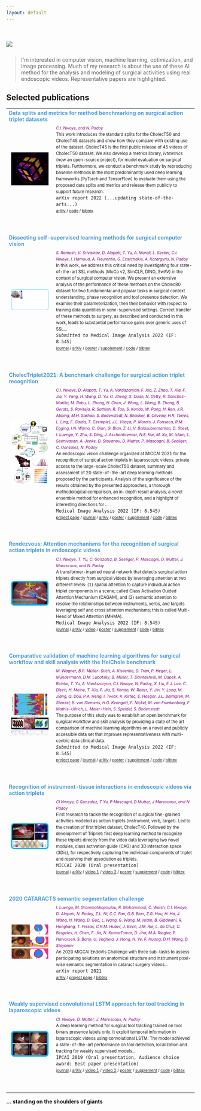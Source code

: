 ```yaml
---
layout: default
---
```

# [![](https://img.shields.io/badge/MY-RESEARCH-blue?style=for-the-badge)](#)
> I'm interested in computer vision, machine learning, optimization, and image processing. 
Much of my research is about the use of these AI method for the analysis and modeling of surgical activities using real endoscopic videos. 
Representative papers are highlighted.



## Selected publications

<table>
  
  <!--- paper 8 -->
  <tr>
    <td colspan=2 style="color:#4B9CDF"><b>Data splits and metrics for method benchmarking on surgical action triplet datasets</b></td>
  </tr>
  <tr>
    <td style="padding:2.5%;width:25%;vertical-align:middle;min-width:120px">
        <img src="assets/img/datasplitmetric2022.gif" alt="project image" style="width:auto; height:auto; max-width:100%;" />
    </td>
    <td>
      <i style="font-size:75%; color:purple">C.I. Nwoye, and N. Padoy</i><br /> 
      <span style="font-size:80%">
        This work introduces the standard splits for the CholecT50 and CholecT45 datasets and show how they compare with existing use of the dataset. CholecT45 is the first public release of 45 videos of CholecT50 dataset. We also develop a metrics library, <i>ivtmetrics</i> (now an open-source project), for model evaluation on surgical triplets. Furthermore, we conduct a benchmark study by reproducing baseline methods in the most predominantly used deep learning frameworks (PyTorch and TensorFlow) to evaluate them using the proposed data splits and metrics and release them publicly to support future research. 
      </span><br>
      <code class="dest">arXiv report 2022 (...updating state-of-the-arts...)</code> 
      <br />
      <span style="font-size:75%">
        <a href="https://arxiv.org/pdf/2204.05235.pdf">arXiv</a> / 
        <a href="https://github.com/CAMMA-public/attention-tripnet">code</a> / 
        <a href="assets/bibtex/data2022.txt">bibtex</a> 
      </span>
    </td>
  </tr>
  <tr><td colspan=2 style="color:blue"><p><br /></p></td></tr>
  
  
  <!--- paper 7 -->
  <tr>
    <td colspan=2 style="color:#4B9CD3"><b>Dissecting self-supervised learning methods for surgical computer vision</b></td>
  </tr>
  <tr>
    <td style="padding:2.5%;width:25%;vertical-align:middle;min-width:120px">
        <img src="assets/img/ssl2022.gif" alt="project image" style="width:auto; height:auto; max-width:100%;" />
    </td>
    <td>
      <i style="font-size:75%; color:purple">S. Ramesh, V. Srivastav, D. Alapatt, T. Yu, A. Murali, L. Sestini, C.I. Nwoye, I. Hamoud, A. Fleurentin, G. Exarchakis, A. Karargyris, N. Padoy</i><br /> 
      <span style="font-size:80%">
        In this work, we address this critical need by investigating four state-of-the-art SSL methods (MoCo v2, SimCLR, DINO, SwAV) in the context of surgical computer vision. We present an extensive analysis of the performance of these methods on the Cholec80 dataset for two fundamental and popular tasks in surgical context understanding, phase recognition and tool presence detection. We examine their parameterization, then their behavior with respect to training data quantities in semi-supervised settings. Correct transfer of these methods to surgery, as described and conducted in this work, leads to substantial performance gains over generic uses of SSL...
      </span><br>
      <code class="dest"><i>Submitted to</i> Medical Image Analysis 2022 (IF: 8.545)</code>    
      <br />
      <span style="font-size:75%">
        <a href="#">journal</a> /
        <a href="https://arxiv.org/pdf/2207.00449.pdf">arXiv</a> / 
        <a href="#">poster</a> / 
        <a href="#">supplement</a> / 
        <a href="https://github.com/CAMMA-public/SelfSupSurg">code</a> / 
        <a href="assets/bibtex/ssl2022.txt">bibtex</a> 
      </span>
    </td>
  </tr>
  <tr><td colspan=2 style="color:blue"><p><br /></p></td></tr>
  
  
  <!--- paper 6 -->
  <tr>
    <td colspan=2 style="color:#4B9CD3"><b>CholecTriplet2021: A benchmark challenge for surgical action triplet recognition</b></td>
  </tr>
  <tr>
    <td style="padding:2.5%;width:25%;vertical-align:middle;min-width:120px">
        <img src="assets/img/ct2021.png" alt="project image" style="width:auto; height:auto; max-width:100%;" />
    </td>
    <td>
      <i style="font-size:75%; color:purple">C.I. Nwoye, D. Alapatt, T. Yu, A. Vardazaryan, F. Xia, Z. Zhao, T. Xia, F. Jia, Y. Yang, H. Wang, D. Yu, G. Zheng, X. Duan, N. Getty, R. Sanchez-Matilla, M. Robu, L. Zhang, H. Chen, J. Wang, L. Wang, B. Zhang, B. Gerats, S. Raviteja, R. Sathish, R. Tao, S. Kondo, W. Pang, H. Ren, J.R. Abbing, M.H. Sarhan, S. Bodenstedt, N. Bhasker, B. Oliveira, H.R. Torres, L. Ling, F. Gaida, T. Czempiel, J.L. Vilaça, P. Morais, J. Fonseca, R.M. Egging, I.N. Wijma, C. Qian, G. Bian, Z. Li, V. Balasubramanian, D. Sheet, I. Luengo, Y. Zhu, S. Ding, J. Aschenbrenner, N.E. Kar, M. Xu, M. Islam, L. Seenivasan, A. Jenke, D. Stoyanov, D. Mutter, P. Mascagni, B. Seeliger, C. Gonzalez, N. Padoy</i><br /> 
      <span style="font-size:80%">
        An endoscopic vision challenge organized at MICCAI 2021 for the recognition of surgical action triplets in laparoscopic videos. private access to the large-scale CholecT50 dataset, summary and assessment of 20 state-of-the-art deep learning methods proposed by the participants. Analysis of the significance of the results obtained by the presented approaches, a thorough methodological comparison, an in-depth result analysis, a novel ensemble method for enhanced recognition, and a highlight of interesting directions for …
      </span><br>
      <code class="dest">Medical Image Analysis 2022 (IF: 8.545)</code>   
      <br />
      <span style="font-size:75%">
        <a href="https://cholectriplet2021.grand-challenge.org/">project page</a> /
        <a href="#">journal</a> /
        <a href="https://arxiv.org/pdf/2204.04746.pdf">arXiv</a> / 
        <a href="#">poster</a> / 
        <a href="#">supplement</a> / 
        <a href="https://github.com/CAMMA-public/cholectriplet2021">code</a> / 
        <a href="assets/bibtex/ct2021.txt">bibtex</a> 
      </span>
    </td>
  </tr>
  <tr><td colspan=2 style="color:blue"><p><br /></p></td></tr>
  
  
  <!--- paper 4 -->
  <tr>
    <td colspan=2 style="color:#4B9CD3"><b>Rendezvous: Attention mechanisms for the recognition of surgical action triplets in endoscopic videos</b></td>
  </tr>
  <tr>
    <td style="padding:2.5%;width:25%;vertical-align:middle;min-width:120px">
        <img src="assets/img/media2022.png" alt="project image" style="width:auto; height:auto; max-width:100%;" />
    </td>
    <td>
      <i style="font-size:75%; color:purple">C.I. Nwoye, T. Yu, C. Gonzalez, B. Seeliger, P. Mascagni, D. Mutter, J. Marescaux, and N. Padoy</i><br /> 
      <span style="font-size:80%">
        A transformer-inspired neural network that detects surgical action triplets directly from surgical videos by leveraging attention at two different levels: 
        (1) spatial attention to capture individual action triplet components in a scene; called Class Activation Guided Attention Mechanism (CAGAM), and 
        (2) semantic attention to resolve the relationships between instruments, verbs, and targets leveraging self and cross attention mechanisms; 
        this is called Multi-Head of Mixed Attention (MHMA).
      </span><br>
      <code class="dest">Medical Image Analysis 2022 (IF: 8.545)</code> 
      <br />
      <span style="font-size:75%">
        <a href="https://doi.org/10.1016/j.media.2022.102433">journal</a> /
        <a href="https://arxiv.org/abs/2109.03223">arXiv</a> / 
        <a href="https://www.youtube.com/watch?v=d_yHdJtCa98&t=61s">video</a> /
        <a href="https://ars.els-cdn.com/content/image/1-s2.0-S1361841522000846-ga1.jpg">poster</a> / 
        <a href="https://ars.els-cdn.com/content/image/1-s2.0-S1361841522000846-mmc1.pdf">supplement</a> / 
        <a href="https://github.com/CAMMA-public/rendezvous">code</a> / 
        <a href="assets/bibtex/rdv2022.txt">bibtex</a> 
      </span>
    </td>
  </tr>
  <tr><td colspan=2 style="color:blue"><p><br /></p> </td></tr>
  
  <!--- paper 5 -->
  <tr>
    <td colspan=2 style="color:#4B9CD3"><b>Comparative validation of machine learning algorithms for surgical workflow and skill analysis with the HeiChole benchmark</b></td>
  </tr>
  <tr>
    <td style="padding:2.5%;width:25%;vertical-align:middle;min-width:120px">
        <img src="assets/img/heichole2019.png" alt="project image" style="width:auto; height:auto; max-width:100%;" />
    </td>
    <td>
      <i style="font-size:75%; color:purple">M. Wagner, B.P. Müller-Stich, A. Kisilenko, D. Tran, P. Heger, L. Mündermann, D.M. Lubotsky, B. Müller, T. Davitashvili, M. Capek, A. Reinke, T. Yu, A. Vardazaryan, C.I. Nwoye, N. Padoy, X. Liu, E.J. Lee, C. Disch, H. Meine, T. Xia, F. Jia, S. Kondo, W. Reiter, Y. Jin, Y. Long, M. Jiang, Q. Dou, P.A. Heng, I. Twick, K. Kirtac, E. Hosgor, J.L. Bolmgren, M. Stenzel, B. von Siemens, H.G. Kenngott, F. Nickel, M. von Frankenberg, F. Mathis-Ullrich, L. Maier-Hein, S. Speidel, S. Bodenstedt</i><br /> 
      <span style="font-size:80%">
        The purpose of this study was to establish an open benchmark for surgical workflow and skill analysis by providing a state of the art comparison of machine learning algorithms on a novel and publicly accessible data set that improves representativeness with multi-centric data clinical data.
      </span><br>
      <code class="dest"><i>Submitted to </i>Medical Image Analysis 2022 (IF: 8.545)</code>
      <br />
      <span style="font-size:75%">
        <a href="https://www.synapse.org/#!Synapse:syn18824884/wiki/592586">project page</a> /
        <a href="#">journal</a> /
        <a href="https://arxiv.org/ftp/arxiv/papers/2109/2109.14956.pdf">arXiv</a> / 
        <a href="#">poster</a> / 
        <a href="#">supplement</a> / 
        <a href="#">code</a> / 
        <a href="assets/bibtex/heichole2019.txt">bibtex</a> 
      </span>
    </td>
  </tr>
  <tr><td colspan=2 style="color:blue"><p><br /></p></td></tr>
  
  
  
  
  <!--- paper 2 -->
  <tr>
    <td colspan=2 style="color:#4B9CD3"><b>Recognition of instrument-tissue interactions in endoscopic videos via action triplets</b></td>
  </tr>
  <tr>
    <td style="padding:2.5%;width:25%;vertical-align:middle;min-width:120px">
        <img src="assets/img/miccai2020.png" alt="project image" style="width:auto; height:auto; max-width:100%;" />
    </td>
    <td>
      <i style="font-size:75%; color:purple">CI Nwoye, C Gonzalez, T Yu, P Mascagni, D Mutter, J Marescaux, and N Padoy</i><br /> 
      <span style="font-size:80%">
        First research to tackle the recognition of surgical fine-grained activities modeled as action triplets (instrument, verb, target). 
        Led to the creation of first triplet dataset, CholecT40.
        Followed by the development of Tripnet: first deep learning method to recognize these triplets directly from the video data leveraging two novel modules, 
        class activation guide (CAG) and 3D interaction space (3Dis), for respectively capturing the individual components of triplet and resolving their association as triplets.        
      </span><br>
      <code class="dest">MICCAI 2020 (Oral presentation)</code> 
      <br />
      <span style="font-size:75%">
        <a href="https://link.springer.com/chapter/10.1007/978-3-030-59716-0_35">journal</a> /
        <a href="https://arxiv.org/abs/2007.05405">arXiv</a> / 
        <a href="https://youtu.be/vnMwlS5tvHE">video 1</a> /  
        <a href="https://youtu.be/SNhd1yzOe50">video 2</a> / 
        <a href="#">poster</a> / 
        <a href="#">supplement</a> / 
        <a href="https://github.com/CAMMA-public/tripnet">code</a> / 
        <a href="assets/bibtex/tripnet2020.txt">bibtex</a> 
      </span>
    </td>
  </tr>
  <tr><td colspan=2 style="color:blue"><p><br /></p></td></tr>
  
  
  <!--- paper 3 -->
  <tr>
    <td colspan=2 style="color:#4B9CDF"><b>2020 CATARACTS semantic segmentation challenge</b></td>
  </tr>
  <tr>
    <td style="padding:2.5%;width:25%;vertical-align:middle;min-width:120px">
        <img src="assets/img/cadis2020.png" alt="project image" style="width:auto; height:auto; max-width:100%;" />
    </td>
    <td>
      <i style="font-size:75%; color:purple">I. Luengo, M. Grammatikopoulou, R. Mohammadi, C. Walsh, C.I. Nwoye, D. Alapatt, N. Padoy, Z.L. Ni, C.C. Fan, G.B. Bian, Z.G. Hou, H. Ha, J. Wang, H. Wang, D. Guo, L. Wang, G. Wang, M. Islam, B. Giddwani, R. Hongliang, T. Pissas, C.R.M. Huber, J. Birch, J.M. Rio, L. da Cruz, C. Bergeles, H. Chen, F. Jia, N. KumarTomar, D. Jha, M.A. Riegler, P. Halvorsen, S. Bano, U. Vaghela, J. Hong, H. Ye, F. Huang, D.H. Wang, D. Stoyanov</i><br /> 
      <span style="font-size:80%">
       An 2020 MICCAI EndoVis Challenge with three sub-tasks to assess participating solutions on anatomical structure and instrument pixel-wise semantic segmentation in cataract surgery videos...
      </span><br>
      <code class="dest">arXiv report 2021</code>   
      <br />
      <span style="font-size:75%">
        <a href="https://arxiv.org/pdf/2110.10965.pdf">arXiv</a> / 
        <a href="https://cataracts-semantic-segmentation2020.grand-challenge.org/">project page</a> / 
        <a href="assets/bibtex/cadis2020.txt">bibtex</a> 
      </span>
    </td>
  </tr>
  <tr><td colspan=2 style="color:blue"><p><br /></p></td></tr>
  
  <!--- paper 1 -->
  <tr>
    <td colspan=2 style="color:#4B9CDF"><b>Weakly supervised convolutional LSTM approach for tool tracking in laparoscopic videos</b></td>
  </tr>
  <tr>
    <td style="padding:2.5%;width:25%;vertical-align:middle;min-width:120px">
        <img src="assets/img/ipcai2019.gif" alt="project image" style="width:auto; height:auto; max-width:100%;" />
    </td>
    <td>
      <i style="font-size:75%; color:purple">CI. Nwoye, D. Mutter, J. Marescaux, N. Padoy</i><br /> 
      <span style="font-size:80%">
        A deep learning method for surgical tool tracking trained on tool binary presence labels only. 
        It exploit temporal information in laparoscopic videos using convolutional LSTM. 
        The model achieved a state-of-the-art performance on tool detection, localization and tracking for weakly supervised models...
      </span><br>
      <code class="dest">IPCAI 2019 (Oral presentation, Audience choice award: Best paper presentation)</code> 
      <br />
      <span style="font-size:75%">
        <a href="https://link.springer.com/article/10.1007/s11548-019-01958-6">journal</a> /
        <a href="https://arxiv.org/abs/1812.01366">arXiv</a> / 
        <a href="https://youtu.be/vnMwlS5tvHE">video 1</a> /  
        <a href="https://youtu.be/SNhd1yzOe50">video 2</a> / 
        <a href="#">poster</a> / 
        <a href="#">supplement</a> / 
        <a href="https://github.com/CAMMA-public/ConvLSTM-Surgical-Tool-Tracker">code</a> / 
        <a href="assets/bibtex/wsl2019.txt">bibtex</a> 
      </span>
    </td>
  </tr>
  <tr><td colspan=2 style="color:blue"><p><br /></p></td></tr>
  
</table>


  **... standing on the shoulders of giants**
